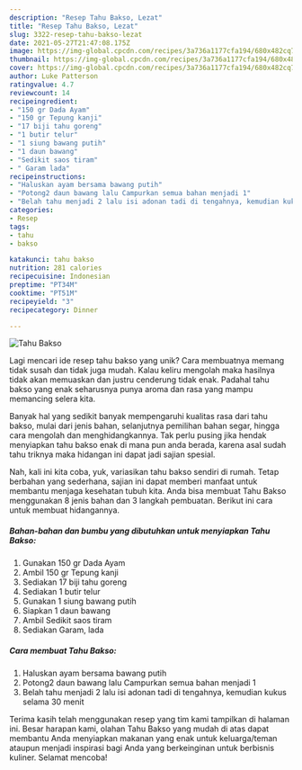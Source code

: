 ```yaml
---
description: "Resep Tahu Bakso, Lezat"
title: "Resep Tahu Bakso, Lezat"
slug: 3322-resep-tahu-bakso-lezat
date: 2021-05-27T21:47:08.175Z
image: https://img-global.cpcdn.com/recipes/3a736a1177cfa194/680x482cq70/tahu-bakso-foto-resep-utama.jpg
thumbnail: https://img-global.cpcdn.com/recipes/3a736a1177cfa194/680x482cq70/tahu-bakso-foto-resep-utama.jpg
cover: https://img-global.cpcdn.com/recipes/3a736a1177cfa194/680x482cq70/tahu-bakso-foto-resep-utama.jpg
author: Luke Patterson
ratingvalue: 4.7
reviewcount: 14
recipeingredient:
- "150 gr Dada Ayam"
- "150 gr Tepung kanji"
- "17 biji tahu goreng"
- "1 butir telur"
- "1 siung bawang putih"
- "1 daun bawang"
- "Sedikit saos tiram"
- " Garam lada"
recipeinstructions:
- "Haluskan ayam bersama bawang putih"
- "Potong2 daun bawang lalu Campurkan semua bahan menjadi 1"
- "Belah tahu menjadi 2 lalu isi adonan tadi di tengahnya, kemudian kukus selama 30 menit"
categories:
- Resep
tags:
- tahu
- bakso

katakunci: tahu bakso 
nutrition: 281 calories
recipecuisine: Indonesian
preptime: "PT34M"
cooktime: "PT51M"
recipeyield: "3"
recipecategory: Dinner

---
```



![Tahu Bakso](https://img-global.cpcdn.com/recipes/3a736a1177cfa194/680x482cq70/tahu-bakso-foto-resep-utama.jpg)

Lagi mencari ide resep tahu bakso yang unik? Cara membuatnya memang tidak susah dan tidak juga mudah. Kalau keliru mengolah maka hasilnya tidak akan memuaskan dan justru cenderung tidak enak. Padahal tahu bakso yang enak seharusnya punya aroma dan rasa yang mampu memancing selera kita.

Banyak hal yang sedikit banyak mempengaruhi kualitas rasa dari tahu bakso, mulai dari jenis bahan, selanjutnya pemilihan bahan segar, hingga cara mengolah dan menghidangkannya. Tak perlu pusing jika hendak menyiapkan tahu bakso enak di mana pun anda berada, karena asal sudah tahu triknya maka hidangan ini dapat jadi sajian spesial.




Nah, kali ini kita coba, yuk, variasikan tahu bakso sendiri di rumah. Tetap berbahan yang sederhana, sajian ini dapat memberi manfaat untuk membantu menjaga kesehatan tubuh kita. Anda bisa membuat Tahu Bakso menggunakan 8 jenis bahan dan 3 langkah pembuatan. Berikut ini cara untuk membuat hidangannya.

<!--inarticleads1-->

##### Bahan-bahan dan bumbu yang dibutuhkan untuk menyiapkan Tahu Bakso:

1. Gunakan 150 gr Dada Ayam
1. Ambil 150 gr Tepung kanji
1. Sediakan 17 biji tahu goreng
1. Sediakan 1 butir telur
1. Gunakan 1 siung bawang putih
1. Siapkan 1 daun bawang
1. Ambil Sedikit saos tiram
1. Sediakan  Garam, lada




<!--inarticleads2-->

##### Cara membuat Tahu Bakso:

1. Haluskan ayam bersama bawang putih
1. Potong2 daun bawang lalu Campurkan semua bahan menjadi 1
1. Belah tahu menjadi 2 lalu isi adonan tadi di tengahnya, kemudian kukus selama 30 menit




Terima kasih telah menggunakan resep yang tim kami tampilkan di halaman ini. Besar harapan kami, olahan Tahu Bakso yang mudah di atas dapat membantu Anda menyiapkan makanan yang enak untuk keluarga/teman ataupun menjadi inspirasi bagi Anda yang berkeinginan untuk berbisnis kuliner. Selamat mencoba!
